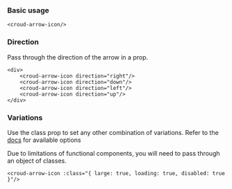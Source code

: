 ### Basic usage

    <croud-arrow-icon/>

### Direction
Pass through the direction of the arrow in a prop.

    <div>
        <croud-arrow-icon direction="right"/>
        <croud-arrow-icon direction="down"/>
        <croud-arrow-icon direction="left"/>
        <croud-arrow-icon direction="up"/>
    </div>

### Variations
Use the class prop to set any other combination of variations.
Refer to the [docs](https://semantic-ui.com/elements/icon.html#/definition) for available options

Due to limitations of functional components, you will need to pass through an object of classes.

    <croud-arrow-icon :class="{ large: true, loading: true, disabled: true }"/>

